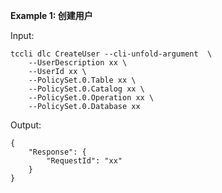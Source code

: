 **Example 1: 创建用户**



Input: 

```
tccli dlc CreateUser --cli-unfold-argument  \
    --UserDescription xx \
    --UserId xx \
    --PolicySet.0.Table xx \
    --PolicySet.0.Catalog xx \
    --PolicySet.0.Operation xx \
    --PolicySet.0.Database xx
```

Output: 
```
{
    "Response": {
        "RequestId": "xx"
    }
}
```

